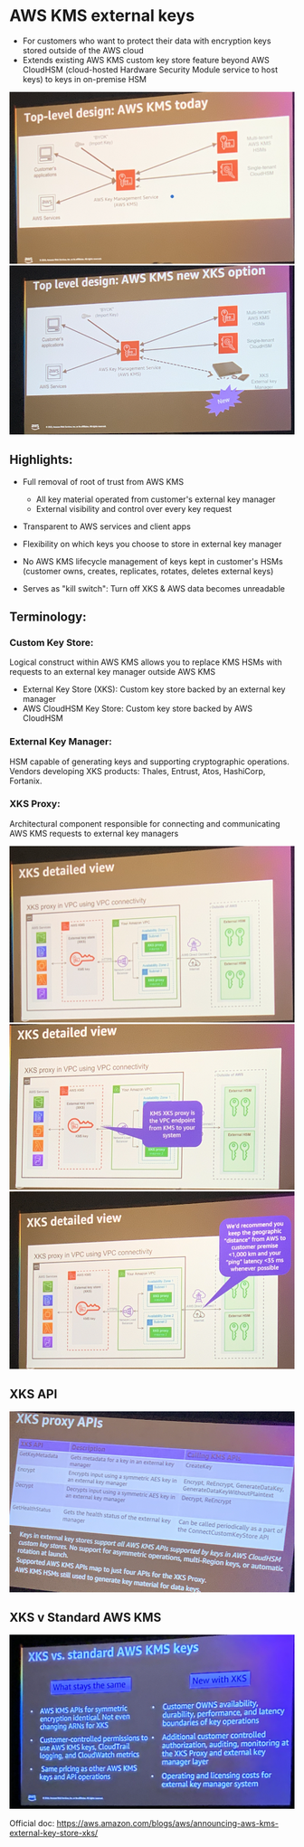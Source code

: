 # AWS KMS external keys

- For customers who want to protect their data with encryption keys stored outside of the AWS cloud
- Extends existing AWS KMS custom key store feature beyond AWS CloudHSM (cloud-hosted Hardware Security Module service to host keys) to keys in on-premise HSM


![KMS](./images/kms-today.png)
![KMS with XKS](./images/kms-with-xks-option.png)

## Highlights:

- Full removal of root of trust from AWS KMS

    - All key material operated from customer's external key manager
    - External visibility and control over every key request

- Transparent to AWS services and client apps
- Flexibility on which keys you choose to store in external key manager
- No AWS KMS lifecycle management of keys kept in customer's HSMs (customer owns, creates, replicates, rotates, deletes external keys)
- Serves as "kill switch": Turn off XKS & AWS data becomes unreadable

## Terminology:

### Custom Key Store:
Logical construct within AWS KMS allows you to replace KMS HSMs with requests to an external key manager outside AWS KMS

- External Key Store (XKS): Custom key store backed by an external key manager
- AWS CloudHSM Key Store: Custom key store backed by AWS CloudHSM

### External Key Manager:
HSM capable of generating keys and supporting cryptographic operations. Vendors developing XKS products: Thales, Entrust, Atos, HashiCorp, Fortanix.

### XKS Proxy:
Architectural component responsible for connecting and communicating AWS KMS requests to external key managers


![XKS in full](./images/XKS-detailed-view.png)
![XKS in detail 1](./images/xks-detailed-part-1.png)
![XKS in detail 2](./images/xks-detailed-part-2.png)


## XKS API

![XKS API](./images/xks-api.png)


## XKS v Standard AWS KMS

![xks-vs-aws-kms](./images/xks-vs-standard-kms.png)


Official doc: https://aws.amazon.com/blogs/aws/announcing-aws-kms-external-key-store-xks/

